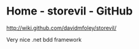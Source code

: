<!--
id: 614254049
link: http://kevinisom.info/post/614254049/home-storevil-github
slug: home-storevil-github
date: Thu May 20 2010 10:24:53 GMT+1200 (NZST)
raw: {"blog_name":"kevinisom","id":614254049,"post_url":"http://kevinisom.info/post/614254049/home-storevil-github","slug":"home-storevil-github","type":"link","date":"2010-05-19 22:24:53 GMT","timestamp":1274307893,"state":"published","format":"html","reblog_key":"JBnpyc40","tags":[],"short_url":"http://tmblr.co/Zw68YyadCNX","highlighted":[],"feed_item":"http://wiki.github.com/davidmfoley/storevil/","from_feed_id":"650234","note_count":0,"title":"Home - storevil - GitHub","url":"http://wiki.github.com/davidmfoley/storevil/","description":"<p>Very nice .net bdd framework</p>"}
publish: 2010-05-020
tags: 
title: Home - storevil - GitHub
-->


Home - storevil - GitHub
========================

<http://wiki.github.com/davidmfoley/storevil/>

Very nice .net bdd framework


